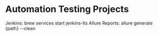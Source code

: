 # Automation Testing Projects

Jenkins: brew services start jenkins-lts
Allure Reports: allure generate {path} --clean